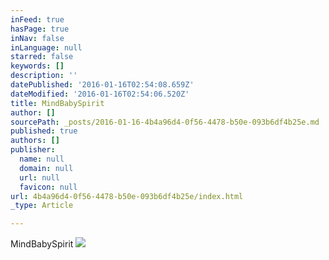```yaml
---
inFeed: true
hasPage: true
inNav: false
inLanguage: null
starred: false
keywords: []
description: ''
datePublished: '2016-01-16T02:54:08.659Z'
dateModified: '2016-01-16T02:54:06.520Z'
title: MindBabySpirit
author: []
sourcePath: _posts/2016-01-16-4b4a96d4-0f56-4478-b50e-093b6df4b25e.md
published: true
authors: []
publisher:
  name: null
  domain: null
  url: null
  favicon: null
url: 4b4a96d4-0f56-4478-b50e-093b6df4b25e/index.html
_type: Article

---
```

MindBabySpirit
![](https://the-grid-user-content.s3-us-west-2.amazonaws.com/eac95583-90e4-4f3d-bb09-5424b4578f2c.jpg)